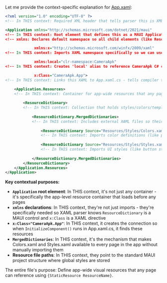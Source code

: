 Let me provide the context-specific explanation for [App.xaml](cci:7://file:///c:/Users/Parth/Desktop/2025/Personl/MAUIAPP/CameraApk/App.xaml:0:0-0:0):

```xml
<?xml version="1.0" encoding="UTF-8" ?>  
<!-- In THIS context: Required XML header that tells parser this is XML version 1.0 with UTF-8 encoding -->

<Application xmlns="http://schemas.microsoft.com/dotnet/2021/maui"  
<!-- In THIS context: Root element that defines this as a MAUI Application resource file -->
<!-- xmlns: Declares default namespace so all child elements (like ResourceDictionary) are MAUI controls -->

             xmlns:x="http://schemas.microsoft.com/winfx/2009/xaml"  
<!-- In THIS context: Imports XAML namespace specifically so we can use x:Class attribute -->

             xmlns:local="clr-namespace:CameraApk"  
<!-- In THIS context: Creates 'local' alias to reference CameraApk C# classes from this XAML -->

             x:Class="CameraApk.App">  
<!-- In THIS context: Links this XAML to App.xaml.cs - tells compiler to merge them into one class -->

    <Application.Resources>  
    <!-- In THIS context: Container for app-wide resources that any page in CameraApk can use -->
    
        <ResourceDictionary>  
        <!-- In THIS context: Collection that holds styles/colors/templates accessible via {StaticResource} -->
        
            <ResourceDictionary.MergedDictionaries>  
            <!-- In THIS context: Includes external XAML files so their styles become available app-wide -->
            
                <ResourceDictionary Source="Resources/Styles/Colors.xaml" />
                <!-- In THIS context: Imports color definitions (like primary, secondary colors) for entire app -->
                
                <ResourceDictionary Source="Resources/Styles/Styles.xaml" />
                <!-- In THIS context: Imports UI styles (like button styles, label styles) for entire app -->
                
            </ResourceDictionary.MergedDictionaries>
        </ResourceDictionary>
    </Application.Resources>
</Application>
```

**Key contextual purposes:**

- **`Application` root element**: In THIS context, it's not just any container - it's specifically the app-level resource container that loads before any pages
- **`xmlns` declarations**: In THIS context, they're not just imports - they're specifically needed so XAML parser knows `ResourceDictionary` is a MAUI control and `x:Class` is a XAML directive
- **`x:Class="CameraApk.App"`**: In THIS context, it creates the connection so when `InitializeComponent()` runs in App.xaml.cs, it finds these resources
- **`MergedDictionaries`**: In THIS context, it's the mechanism that makes Colors.xaml and Styles.xaml available to every page in the app without manually importing them
- **Resource file paths**: In THIS context, they point to the standard MAUI project structure where global styles are stored

The entire file's purpose: Define app-wide visual resources that any page can reference using `{StaticResource ResourceName}`.